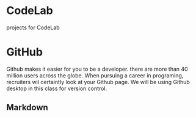 # CodeLab
 projects for CodeLab
# GitHub
Github makes it easier for you to be a developer. there are more than 40 million users across the globe. When pursuing a career in programing, recruiters wil certaintly look at your Github page. We will be using Github desktop in this class for version control.
## Markdown